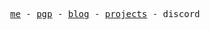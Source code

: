 <p align="center">
  <samp>
    <a href="#">me</a> -
    <a href="https://keys.openpgp.org/vks/v1/by-fingerprint/EEFBCC3AC529CFD1943DA75CBDD57BE99D555965">pgp</a> -
    <a href="#">blog</a> -
    <a href="#">projects</a> -
    discord
  </samp>
</p>
